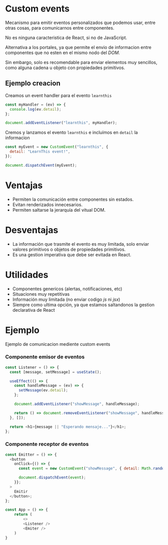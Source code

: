 # Custom events

Mecanismo para emitir eventos personalizados que podemos usar, entre otras cosas, para comunicarnos entre componentes.

No es ninguna caracteristica de React, si no de JavaScript.

Alternativa a los portales, ya que permite el envio de informacion entre componentes que no esten en el mismo nodo del _DOM_.

Sin embargo, solo es recomendable para enviar elementos muy sencillos, como alguna cadena u objeto con propiedades primitivos.

## Ejemplo creacion

Creamos un event handler para el evento `learnthis`

```js
const myHandler = (ev) => {
  console.log(ev.detail);
};

document.addEventListener("learnthis", myHandler);
```

Cremos y lanzamos el evento `learnthis` e incluímos en `detail` la informacion

```js
const myEvent = new CustomEvent("learnthis", {
  detail: "LearnThis event!",
});

document.dispatchEvent(myEvent);
```

# Ventajas

- Permiten la comunicación entre componentes sin estados.
- Evitan renderizados innecesarios.
- Permiten saltarse la jerarquía del vitual DOM.

# Desventajas

- La información que trasmite el evento es muy limitada, solo enviar valores primitivos o objetos de propiedades primitivos.
- Es una gestion imperativa que debe ser evitada en React.

# Utilidades

- Componentes genericos (alertas, notificaciones, etc)
- Situaciones muy repetitivas
- Información muy limitada (no enviar codigo _js_ ni _jsx_)
- Siempre como ultima opción, ya que estamos saltandonos la gestion declarativa de React

# Ejemplo

Ejemplo de comunicacion mediente custom events

### Componente emisor de eventos

```js
const Listener = () => {
  const [message, setMessage] = useState();

  useEffect(() => {
    const handleMessage = (ev) => {
      setMessage(ev.detail);
    };

    document.addEventListener("showMessage", handleMessage);

    return () => document.removeEventListener("showMessage", handleMessage);
  }, []);

  return <h1>{message || "Esperando mensaje..."}</h1>;
};
```

### Componente receptor de eventos

```js
const Emitter = () => {
  <button
    onClick={() => {
      const event = new CustomEvent("showMessage", { detail: Math.random() });

      document.dispatchEvent(event);
    }};
  >
    Emitir
  </button>;
};
```

```js
const App = () => {
    return (
        <>
        <Listener />
        <Emiter />
    )
}
```
